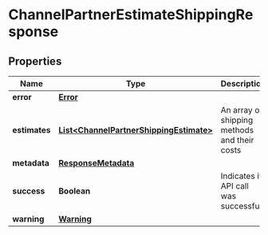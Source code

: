 

# ChannelPartnerEstimateShippingResponse


## Properties

| Name | Type | Description | Notes |
|------------ | ------------- | ------------- | -------------|
|**error** | [**Error**](Error.md) |  |  [optional] |
|**estimates** | [**List&lt;ChannelPartnerShippingEstimate&gt;**](ChannelPartnerShippingEstimate.md) | An array of shipping methods and their costs |  [optional] |
|**metadata** | [**ResponseMetadata**](ResponseMetadata.md) |  |  [optional] |
|**success** | **Boolean** | Indicates if API call was successful |  [optional] |
|**warning** | [**Warning**](Warning.md) |  |  [optional] |



